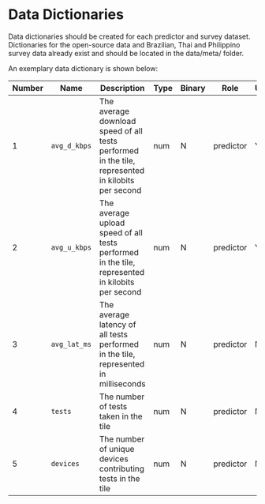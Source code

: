 # Data Dictionaries

Data dictionaries should be created for each predictor and survey dataset. Dictionaries for the open-source data and Brazilian, Thai and Philippino survey data already exist and should be located in the data/meta/ folder. 

An exemplary data dictionary is shown below:

| Number      | Name      | Description                        | Type     | Binary     | Role         | Use     | Comment               |
| ----------- | ---------- | ----------------------------------- | ----------- | ----------- | --------------- | ----------- | ----------------------- |
| 1       | `avg_d_kbps` | The average download speed of all tests performed in the tile, represented in kilobits per second | num | N | predictor | Y | mbps can also be used |
| 2       | `avg_u_kbps` | The average upload speed of all tests performed in the tile, represented in kilobits per second | num | N | predictor | Y | mbps can also be used |
| 3       | `avg_lat_ms` | The average latency of all tests performed in the tile, represented in milliseconds | num | N | predictor | N | |
| 4       | `tests` | The number of tests taken in the tile | num | N | predictor | N | |
| 5       | `devices` | The number of unique devices contributing tests in the tile | num | N | predictor | N | |
